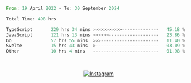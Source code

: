 <!--START_SECTION:waka-->

```rust
From: 19 April 2022 - To: 30 September 2024

Total Time: 498 hrs

TypeScript       229 hrs 34 mins >>>>>>>>>>>--------------   45.18 %
JavaScript       121 hrs 13 mins >>>>>>-------------------   23.86 %
Go               57 hrs 55 mins  >>>----------------------   11.40 %
Svelte           15 hrs 43 mins  >------------------------   03.09 %
Other            10 hrs 4 mins   -------------------------   01.98 %
```

<!--END_SECTION:waka-->


<!-- &nbsp;<div align="center">
  [![Spotify](https://supakorn-spotify.vercel.app/api/spotify?background_color=0d1117&border_color=ffffff)](https://open.spotify.com/user/314ljfgc3h2e3vrqtbm3tq35t5zq?si=f93b8de147494e3a)  
</div>
-->

&nbsp;<div align="center">
  [![Instagram](https://img.shields.io/badge/Instagram-E4405F?style=for-the-badge&logo=instagram&logoColor=white)](https://www.instagram.com/supakornigm/)
</div>


